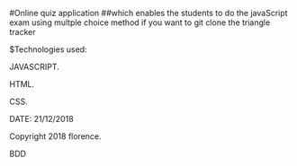 #Online quiz application
##which enables the students to do the javaScript exam using multple choice method
if you want to git clone the triangle tracker

\$Technologies used:

JAVASCRIPT.

HTML.

CSS.

DATE: 21/12/2018

Copyright 2018 florence.

BDD
